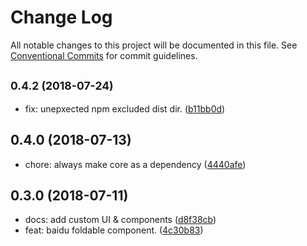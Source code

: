 # Change Log

All notable changes to this project will be documented in this file.
See [Conventional Commits](https://conventionalcommits.org) for commit guidelines.

<a name="0.4.2"></a>
## <small>0.4.2 (2018-07-24)</small>

* fix: unepxected npm excluded dist dir. ([b11bb0d](https://github.com/ulivz/vue-foldable/commit/b11bb0d))




<a name="0.4.0"></a>
## 0.4.0 (2018-07-13)

* chore: always make core as a dependency ([4440afe](https://github.com/ulivz/vue-foldable/commit/4440afe))




<a name="0.3.0"></a>
## 0.3.0 (2018-07-11)

* docs: add custom UI & components ([d8f38cb](https://github.com/ulivz/vue-foldable/commit/d8f38cb))
* feat: baidu foldable component. ([4c30b83](https://github.com/ulivz/vue-foldable/commit/4c30b83))
